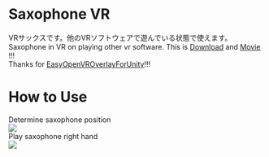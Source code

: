 # Saxophone VR
VRサックスです。他のVRソフトウェアで遊んでいる状態で使えます。  
Saxophone in VR on playing other vr software. This is [Download](https://github.com/rn9dfj3/saxophone_vr/releases) and [Movie](https://youtu.be/8D1J7QPhH4o) !!!  
Thanks for [EasyOpenVROverlayForUnity](https://sabowl.sakura.ne.jp/gpsnmeajp/unity/EasyOpenVROverlayForUnity/)!!!  
# How to Use
Determine saxophone position  
![](https://github.com/rn9dfj3/saxophone_vr/blob/master/figure1.png)  
Play saxophone right hand  
![](https://github.com/rn9dfj3/saxophone_vr/blob/master/figure2.png)
